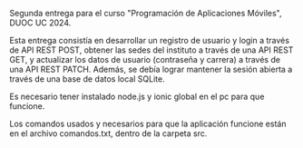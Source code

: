 Segunda entrega para el curso "Programación de Aplicaciones Móviles", DUOC UC 2024.

Esta entrega consistía en desarrollar un registro de usuario y login a través de API REST POST, obtener las sedes del instituto a través de una API REST GET, y actualizar los datos de usuario (contraseña y carrera) a través de una API REST PATCH. Además, se debía lograr mantener la sesión abierta a través de una base de datos local SQLite.

Es necesario tener instalado node.js y ionic global en el pc para que funcione.

Los comandos usados y necesarios para que la aplicación funcione están en el archivo comandos.txt, dentro de la carpeta src.
